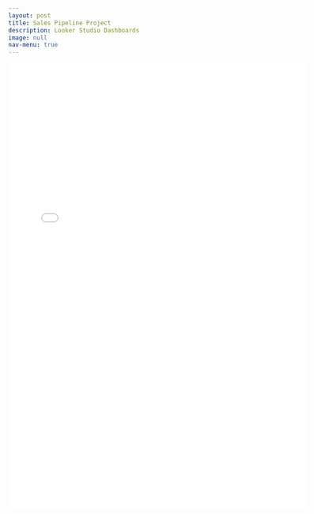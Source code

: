 ```yaml
---
layout: post
title: Sales Pipeline Project
description: Looker Studio Dashboards
image: null
nav-menu: true
---
```


<html lang="en">
<head>
    <meta charset="UTF-8">
    <meta name="viewport" content="width=device-width, initial-scale=1.0">
    <title>Sales Pipeline Looker Studio Dashboards</title>
</head>
<body>
    <embed src="assets/pdfs/Portfolio_Sales_Pipeline.pdf" type="application/pdf" width="120%" height="900px">
</body>
</html>
